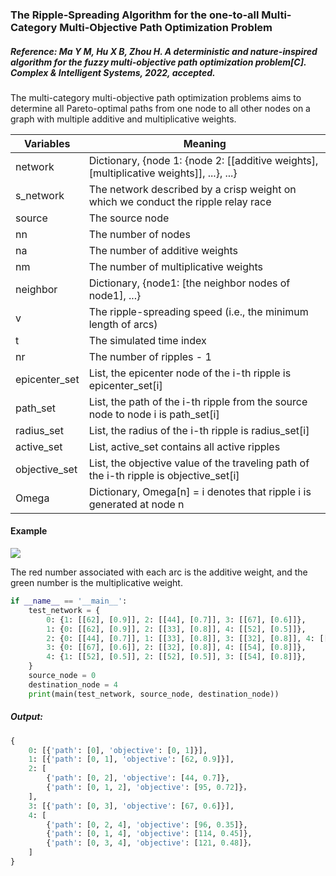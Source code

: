 ### The Ripple-Spreading Algorithm for the one-to-all Multi-Category Multi-Objective Path Optimization Problem

##### Reference: Ma Y M, Hu X B, Zhou H. A deterministic and nature-inspired algorithm for the fuzzy multi-objective path optimization problem[C]. Complex & Intelligent Systems, 2022, accepted.

The multi-category multi-objective path optimization problems aims to determine all Pareto-optimal paths from one node to all other nodes on a graph with multiple additive and multiplicative weights.

| Variables     | Meaning                                                      |
| ------------- | ------------------------------------------------------------ |
| network       | Dictionary, {node 1: {node 2: [[additive weights], [multiplicative weights]], ...}, ...} |
| s_network     | The network described by a crisp weight on which we conduct the ripple relay race |
| source        | The source node                                              |
| nn            | The number of nodes                                          |
| na            | The number of additive weights                               |
| nm            | The number of multiplicative weights                         |
| neighbor      | Dictionary, {node1: [the neighbor nodes of node1], ...}      |
| v             | The ripple-spreading speed (i.e., the minimum length of arcs) |
| t             | The simulated time index                                     |
| nr            | The number of ripples - 1                                    |
| epicenter_set | List, the epicenter node of the i-th ripple is epicenter_set[i] |
| path_set      | List, the path of the i-th ripple from the source node to node i is path_set[i] |
| radius_set    | List, the radius of the i-th ripple is radius_set[i]         |
| active_set    | List, active_set contains all active ripples                 |
| objective_set | List, the objective value of the traveling path of the i-th ripple is objective_set[i] |
| Omega         | Dictionary, Omega[n] = i denotes that ripple i is generated at node n |

#### Example

![](https://github.com/Xavier-MaYiMing/The-ripple-spreading-algorithm-for-the-one-to-all-multi-category-mu/blob/main/MCMOPOP.png)

The red number associated with each arc is the additive weight, and the green number is the multiplicative weight.

```python
if __name__ == '__main__':
    test_network = {
        0: {1: [[62], [0.9]], 2: [[44], [0.7]], 3: [[67], [0.6]]},
        1: {0: [[62], [0.9]], 2: [[33], [0.8]], 4: [[52], [0.5]]},
        2: {0: [[44], [0.7]], 1: [[33], [0.8]], 3: [[32], [0.8]], 4: [[52], [0.5]]},
        3: {0: [[67], [0.6]], 2: [[32], [0.8]], 4: [[54], [0.8]]},
        4: {1: [[52], [0.5]], 2: [[52], [0.5]], 3: [[54], [0.8]]},
    }
    source_node = 0
    destination_node = 4
    print(main(test_network, source_node, destination_node))
```

##### Output:

```python
{
    0: [{'path': [0], 'objective': [0, 1]}], 
    1: [{'path': [0, 1], 'objective': [62, 0.9]}], 
    2: [
        {'path': [0, 2], 'objective': [44, 0.7]}, 
        {'path': [0, 1, 2], 'objective': [95, 0.72]}，
    ], 
    3: [{'path': [0, 3], 'objective': [67, 0.6]}], 
    4: [
        {'path': [0, 2, 4], 'objective': [96, 0.35]}, 
        {'path': [0, 1, 4], 'objective': [114, 0.45]}, 
        {'path': [0, 3, 4], 'objective': [121, 0.48]}，
    ]
}

```

